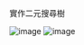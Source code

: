 實作二元搜尋樹


![image](https://github.com/user-attachments/assets/20d5cd8a-1e63-439a-a9fd-9bbda6b60dc0)
![image](https://github.com/user-attachments/assets/7a7ea137-9198-4ead-a1c5-36093d808e6d)
